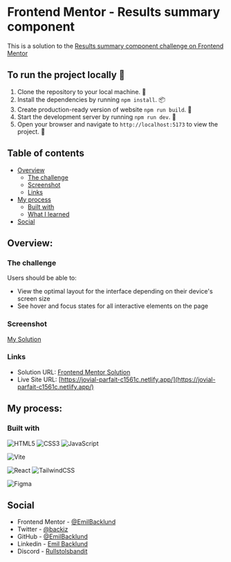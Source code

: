 # Frontend Mentor - Results summary component

This is a solution to the [Results summary component challenge on Frontend Mentor](https://www.frontendmentor.io/challenges/results-summary-component-CE_K6s0maV)

## To run the project locally :rocket:

1. Clone the repository to your local machine. :file_folder:
2. Install the dependencies by running `npm install`. :package:
3. Create production-ready version of website `npm run build`. :rocket:
4. Start the development server by running `npm run dev`. :rocket:
5. Open your browser and navigate to `http://localhost:5173` to view the project. :eyes:

## Table of contents

- [Overview](#overview)
  - [The challenge](#the-challenge)
  - [Screenshot](#screenshot)
  - [Links](#links)
- [My process](#my-process)
  - [Built with](#built-with)
  - [What I learned](#what-i-learned)
- [Social](#social)

## Overview:

### The challenge

Users should be able to:

- View the optimal layout for the interface depending on their device's screen size
- See hover and focus states for all interactive elements on the page

### Screenshot

[My Solution](public/images/screenshot.png)

### Links

- Solution URL: [Frontend Mentor Solution](https://www.frontendmentor.io/solutions/singlepage-developer-portfolio-YOHPIS-N6w)
- Live Site URL: [https://jovial-parfait-c1561c.netlify.app/](https://jovial-parfait-c1561c.netlify.app/)

## My process:

### Built with

![HTML5](https://img.shields.io/badge/html5-%23E34F26.svg?style=for-the-badge&logo=html5&logoColor=white)
![CSS3](https://img.shields.io/badge/css3-%231572B6.svg?style=for-the-badge&logo=css3&logoColor=white)
![JavaScript](https://img.shields.io/badge/javascript-%23323330.svg?style=for-the-badge&logo=javascript&logoColor=%23F7DF1E)

![Vite](https://img.shields.io/badge/vite-%23646CFF.svg?style=for-the-badge&logo=vite&logoColor=white)

![React](https://img.shields.io/badge/React-20232A?style=for-the-badge&logo=react&logoColor=61DAFB)
![TailwindCSS](https://img.shields.io/badge/tailwindcss-%2338B2AC.svg?style=for-the-badge&logo=tailwind-css&logoColor=white)

![Figma](https://img.shields.io/badge/figma-%23F24E1E.svg?style=for-the-badge&logo=figma&logoColor=white)

## Social

- Frontend Mentor - [@EmilBacklund](https://www.frontendmentor.io/profile/EmilBacklund)
- Twitter - [@backiz](https://twitter.com/backiz)
- GitHub - [@EmilBacklund](https://github.com/EmilBacklund)
- Linkedin - [Emil Backlund](https://www.linkedin.com/in/emil-backlund-55b10021a/)
- Discord - [Rullstolsbandit](https://discordapp.com/users/311586488720818187)

